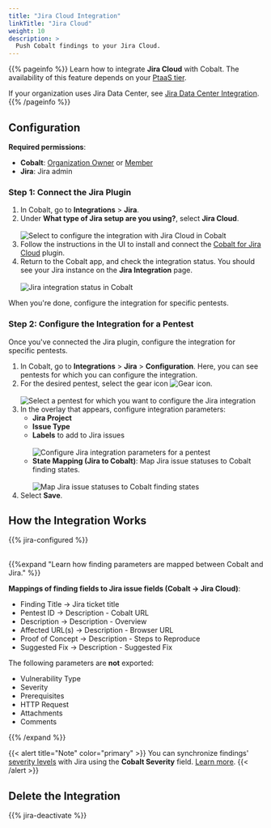 ```yaml
---
title: "Jira Cloud Integration"
linkTitle: "Jira Cloud"
weight: 10
description: >
  Push Cobalt findings to your Jira Cloud.
---
```


{{% pageinfo %}}
Learn how to integrate **Jira Cloud** with Cobalt. The availability of this feature depends on your [PtaaS tier](/platform-deep-dive/credits/ptaas-tiers/).

If your organization uses Jira Data Center, see [Jira Data Center Integration](/integrations/jira/jira-server-dc/).
{{% /pageinfo %}}

## Configuration

**Required permissions**:

- **Cobalt**: [Organization Owner](/platform-deep-dive/collaboration/user-roles/#organization-owner) or [Member](/platform-deep-dive/collaboration/user-roles/#organization-member)
- **Jira**: Jira admin

### Step 1: Connect the Jira Plugin

1. In Cobalt, go to **Integrations** > **Jira**.
1. Under **What type of Jira setup are you using?**, select **Jira Cloud**.<br><br>
    ![Select to configure the integration with Jira Cloud in Cobalt](/integrations/configure-jira-cloud-integration.png "Select to configure the integration with Jira Cloud in Cobalt")
1. Follow the instructions in the UI to install and connect the [Cobalt for Jira Cloud](https://marketplace.atlassian.com/apps/1222623/cobalt-for-jira-cloud?hosting=cloud&tab=overview) plugin.
1. Return to the Cobalt app, and check the integration status. You should see your Jira instance on the **Jira Integration** page.<br><br>
    ![Jira integration status in Cobalt](/integrations/jira-integration-status.png "Jira integration status in Cobalt")

When you're done, configure the integration for specific pentests.

### Step 2: Configure the Integration for a Pentest

Once you've connected the Jira plugin, configure the integration for specific pentests.

1. In Cobalt, go to **Integrations** > **Jira** > **Configuration**. Here, you can see pentests for which you can configure the integration. 
1. For the desired pentest, select the gear icon ![Gear icon](/icons/Gear.png "Gear icon").<br><br>
    ![Select a pentest for which you want to configure the Jira integration](/integrations/configure-jira-integration-for-pentest.png "Select a pentest for which you want to configure the Jira integration")
1. In the overlay that appears, configure integration parameters:
    - **Jira Project**
    - **Issue Type**
    - **Labels** to add to Jira issues<br><br>
    ![Configure Jira integration parameters for a pentest](/integrations/jira-configuration-parameters-for-pentest-1.png "Configure Jira integration parameters for a pentest")
    - **State Mapping (Jira to Cobalt)**: Map Jira issue statuses to Cobalt finding states.<br><br>
    ![Map Jira issue statuses to Cobalt finding states](/integrations/jira-configuration-parameters-for-pentest-2.png "Map Jira issue statuses to Cobalt finding states")
1. Select **Save**.

## How the Integration Works

{{% jira-configured %}}

<br>
{{%expand "Learn how finding parameters are mapped between Cobalt and Jira." %}}
<br>

**Mappings of finding fields to Jira issue fields (Cobalt → Jira Cloud)**:

- Finding Title → Jira ticket title
- Pentest ID → Description - Cobalt URL
- Description → Description - Overview
- Affected URL(s) → Description - Browser URL
- Proof of Concept → Description - Steps to Reproduce
- Suggested Fix → Description - Suggested Fix

The following parameters are **not** exported:

- Vulnerability Type
- Severity
- Prerequisites
- HTTP Request
- Attachments
- Comments

{{% /expand %}}

{{< alert title="Note" color="primary" >}}
You can synchronize findings' [severity levels](/platform-deep-dive/pentests/findings/severity-levels/) with Jira using the **Cobalt Severity** field. [Learn more](/integrations/jira/synchronize-severity-levels/).
{{< /alert >}}

## Delete the Integration

{{% jira-deactivate %}}
